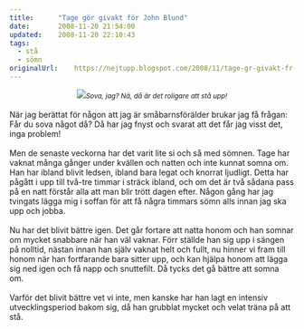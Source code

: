 ```yaml
---
title:		"Tage gör givakt för John Blund"
date:		2008-11-20 21:54:00
updated:	2008-11-20 22:10:43
tags: 
  - stå
  - sömn	
originalUrl:	https://nejtupp.blogspot.com/2008/11/tage-gr-givakt-fr-john-blund.html
---
```


<div style="text-align: center;"><img src="../../../../img/_MG_8881_1024pix.jpg"><span style="font-size:85%;"><span style="font-style: italic;">Sova, jag? Nä, då är det roligare att stå upp!</span></span><br></div><br>När jag berättat för någon att jag är småbarnsförälder brukar jag få frågan: Får du sova något då? Då har jag fnyst och svarat att det får jag visst det, inga problem!<br><br>Men de senaste veckorna har det varit lite si och så med sömnen. Tage har vaknat många gånger under kvällen och natten och inte kunnat somna om. Han har ibland blivit ledsen, ibland bara legat och knorrat ljudligt. Detta har pågått i upp till två-tre timmar i sträck ibland, och om det är två sådana pass på en natt förstår alla att man blir trött dagen efter. Någon gång har jag tvingats lägga mig i soffan för att få några timmars sömn alls innan jag ska upp och jobba.<br><br>Nu har det blivit bättre igen. Det går fortare att natta honom och han somnar om mycket snabbare när han väl vaknar. Förr ställde han sig upp i sängen på nolltid, nästan innan han själv vaknat helt och fullt, nu hinner vi fram till honom när han fortfarande bara sitter upp, och kan hjälpa honom att lägga sig ned igen och få napp och snuttefilt. Då tycks det gå bättre att somna om.<br><br>Varför det blivit bättre vet vi inte, men kanske har han lagt en intensiv utvecklingsperiod bakom sig, då han grubblat mycket och velat träna på att stå.
<!-- no comments on this post -->